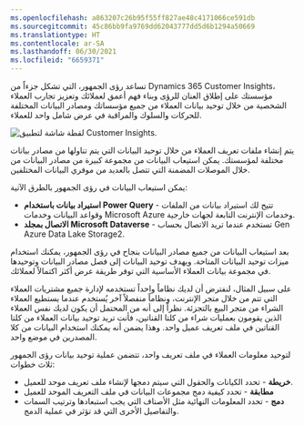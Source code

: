```yaml
---
ms.openlocfilehash: a863207c26b95f55ff827ae48c4171066ce591db
ms.sourcegitcommit: 45c86bb9fa9769dd62043777dd5d6b1294a50669
ms.translationtype: HT
ms.contentlocale: ar-SA
ms.lasthandoff: 06/30/2021
ms.locfileid: "6659371"
---
```

تساعد رؤى الجمهور، التي تشكل جزءاً من Dynamics 365 Customer Insights، مؤسستك على إطلاق العنان للرؤى وبناء فهم أعمق لعملائك وتعزيز تجارب العملاء الشخصية من خلال توحيد بيانات العملاء من جميع مؤسساتك ومصادر البيانات المختلفة للحركات والسلوك والمراقبة في عرض شامل واحد للعملاء.   

![لقطة شاشة لتطبيق Customer Insights.](../media/customer-insights.png)

يتم إنشاء ملفات تعريف العملاء من خلال توحيد البيانات التي يتم تناولها من مصادر بيانات مختلفة لمؤسستك.  يمكن استيعاب البيانات من مجموعة كبيرة من مصادر البيانات من خلال الموصلات المضمنة التي تتصل بالعديد من موفري البيانات المختلفين.

يمكن استيعاب البيانات في رؤى الجمهور بالطرق الآتية:  

- **استيراد بيانات باستخدام Power Query** - تتيح لك استيراد بيانات من الملفات وقواعد البيانات وخدمات Microsoft Azure وخدمات الإنترنت التابعة لجهات خارجية.
- **الاتصال بمجلد Microsoft Dataverse** - تستخدم عندما تريد الاتصال بحساب Gen Azure Data Lake Storage2.   


بعد استيعاب البيانات من جميع مصادر البيانات بنجاح في رؤى الجمهور، يمكنك استخدام ميزات توحيد البيانات المتاحة. ويهدف توحيد البيانات إلى فصل مصادر البيانات وتوحيدها في مجموعة بيانات العملاء الأساسية التي توفر طريقة عرض أكثر اكتمالاً لعملائك.

على سبيل المثال، لنفترض أن لديك نظاماً واحداً تستخدمه لإدارة جميع مشتريات العملاء التي تتم من خلال متجر الإنترنت، ونظاماً منفصلاً آخر يُستخدم عندما يستطيع العملاء الشراء من متجر البيع بالتجزئة.  نظراً إلى أنه من المحتمل أن يكون لديك نفس العملاء الذين يقومون بعمليات شراء من كلتا القناتين، فأنت تريد توحيد بيانات العملاء من كلتا القناتين في ملف تعريف عميل واحد.  وهذا يضمن أنه يمكنك استخدام البيانات من كلا المصدرين في موضع واحد.

لتوحيد معلومات العملاء في ملف تعريف واحد، تتضمن عملية توحيد بيانات رؤى الجمهور ثلاث خطوات:  

- **خريطة** - تحدد الكيانات والحقول التي سيتم دمجها لإنشاء ملف تعريف موحد للعميل.
- **مطابقة** - تحدد كيفية دمج مجموعات البيانات في ملف التعريف الموحد للعميل
- **دمج** - تحدد المعلومات النهائية مثل الأصناف التي يجب استبعادها وترتيب السمات والتفاصيل الأخرى التي قد تؤثر في عملية الدمج.
